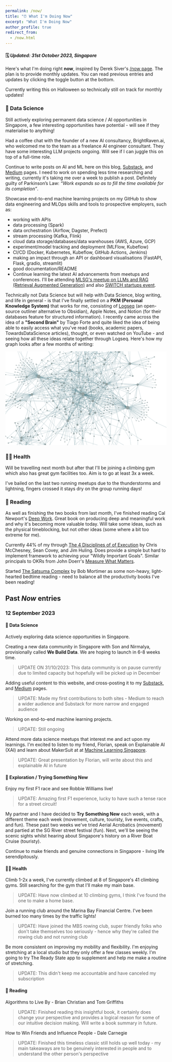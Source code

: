 ```yaml
---
permalink: /now/
title: "⏰ What I'm Doing Now"
excerpt: "What I'm Doing Now"
author_profile: true
redirect_from: 
  - /now.html
---
```


#### 🗓️ *Updated: 31st October 2023, Singapore*

Here's what I'm doing right **now**, inspired by Derek Siver's [/now page](https://nownownow.com/about). The plan is to provide monthly updates. You can read previous entries and updates by clicking the toggle button at the bottom.

Currently writing this on Halloween so technically still on track for monthly updates!

### 🧠 Data Science

Still actively exploring permanent data science / AI opportunities in Singapore, a few interesting opportunities have potential - will see if they materialise to anything!

Had a coffee chat with the founder of a new AI consultancy, BrightRaven.ai, who welcomed me to the team as a freelance AI engineer consultant. They have some interesting LLM projects ongoing. Will see if I can juggle this on top of a full-time role.

Continue to write posts on AI and ML here on this blog, [Substack](https://vincelam.substack.com/), and [Medium](https://medium.com/@vince-lam) pages. I need to work on spending less time researching and writing, currently it's taking me over a week to publish a post. Definitely guilty of Parkinson’s Law: *“Work expands so as to fill the time available for its completion”*.

Showcase end-to-end machine learning projects on my GitHub to show data engineering and MLOps skills and tools to prospective employers, such as:

* working with APIs
* data processing (Spark)
* data orchestration (Airflow, Dagster, Prefect)
* stream processing (Kafka, Flink)
* cloud data storage/databases/data warehouses (AWS, Azure, GCP)
* experiment/model tracking and deployment (MLFlow, Kubeflow)
* CI/CD (Docker, Kubernetes, Kubeflow, GitHub Actions, Jenkins)
* making an impact through an API or dashboard visualisations (FastAPI, Flask, gradio, streamlit)
* good documentation/README
* Continue learning the latest AI advancements from meetups and conferences. I'll be attending [MLSG's meetup on LLMs and RAG (Retrieval Augmented Generation)](https://www.meetup.com/machine-learning-singapore/events/296955937) and also [SWITCH startups event](https://2023.switchsg.org/).

Technically not Data Science but will help with Data Science, blog writing, and life in general - is that I've finally settled on a **PKM (Personal Knowledge System)** that works for me, consisting of [Logseq](https://logseq.com/) (an open-source outliner alternative to Obsidian), Apple Notes, and Notion (for their databases feature for structured information). I recently came across the idea of a **"Second Brain"** by Tiago Forte and quite liked the idea of being able to easily access what you've read (books, academic papers, TowardsDataScience articles), thought, or even watched on YouTube - and seeing how all these ideas relate together through Logseq. Here's how my graph looks after a few months of writing:

![Logseq graph connection](/images/blog/2023-10-logseq-graph.png)

### 🏃‍♂️ Health

Will be travelling next month but after that I'll be joining a climbing gym which also has great gym facilities too. Aim is to go at least 3x a week.

I've bailed on the last two running meetups due to the thunderstorms and lightning, fingers crossed it stays dry on the group running days!

### 📖 Reading

As well as finishing the two books from last month, I've finished reading Cal Newport's [Deep Work](https://www.goodreads.com/book/show/25744928-deep-work). Great book on producing deep and meaningful work and why it's becoming more valuable today. Will take some ideas, such as the physical timeblocking, but not other ideas (some where a bit too extreme for me).

Currently 44% of my through [The 4 Disciplines of of Execution](https://www.goodreads.com/book/show/13260184-the-4-disciplines-of-execution) by Chris McChesney, Sean Covey, and Jim Huling. Does provide a simple but hard to implement framework to achieving your "Wildly Important Goals". Similar principals to OKRs from John Doerr's [Measure What Matters](https://www.goodreads.com/en/book/show/39286958).

Started [The Satsuma Complex](https://www.goodreads.com/en/book/show/61401116) by Bob Mortimer as some non-heavy, light-hearted bedtime reading - need to balance all the productivity books I've been reading!

## Past *Now* entries

### 12 September 2023

#### 🧠 Data Science

Actively exploring data science opportunities in Singapore.  

Creating a new data community in Singapore with Son and Nirmalya, provisionally called **We Build Data**. We are hoping to launch in 6-8 weeks time.

>UPDATE ON 31/10/2023: This data community is on pause currently due to limited capacity but hopefully will be picked up in December

Adding useful content to this website, and cross-posting it to my [Substack](https://vincelam.substack.com/), and [Medium](https://medium.com/@vince-lam) pages.

>UPDATE: Made my first contributions to both sites - Medium to reach a wider audience and Substack for more narrow and engaged audience

Working on end-to-end machine learning projects.

>UPDATE: Still ongoing

Attend more data science meetups that interest me and act upon my learnings. I'm excited to listen to my friend, Florian, speak on Explainable AI (XAI)  and learn about MakerSuit at at [Machine Learning Singapore](https://www.meetup.com/machine-learning-singapore/events/295882713/).

>UPDATE: Great presentation by Florian, will write about this and explainable AI in future

#### 👶 Exploration / Trying Something New

Enjoy my first F1 race and see Robbie Williams live!

>UPDATE: Amazing first F1 experience, lucky to have such a tense race for a street circuit!

My partner and I have decided to **Try Something New** each week, with a different theme each week (movement, culture, touristy, live events, crafts, and fun). These past two weeks we've tried Aerial Acrobatics (movement) and partied at the SG River street festival (fun). Next, we'll be seeing the scenic sights whilst hearing about Singapore's history on a River Boat Cruise (touristy).

Continue to make friends and genuine connections in Singapore - living life serendipitously.

#### 🏃‍♂️ Health

Climb 1-2x a week, I've currently climbed at 8 of Singapore's 41 climbing gyms. Still searching for the gym that I'll make my main base.

>UPDATE: Have now climbed at 10 climbing gyms, I think I've found the one to make a home base.

Join a running club around the Marina Bay Financial Centre. I've been burned too many times by the traffic lights!

>UPDATE: Have joined the MBS rowing club, super friendly folks who don't take themselves too seriously - hence why they're called the rowing club and not running club

Be more consistent on improving my mobility and flexibility. I'm enjoying stretching at a local studio but they only offer a few classes weekly. I'm going to try The Ready State app to supplement and help me make a routine of stretching.

>UPDATE: This didn't keep me accountable and have canceled my subscription

#### 📖 Reading

Algorithms to Live By - Brian Christian and Tom Griffiths
>UPDATE: Finished reading this insightful book, it certainly does change your perspective and provides a logical reason for some of our intuitive decision making. Will write a book summary in future.

How to Win Friends and Influence People - Dale Carnegie

>UPDATE: Finished this timeless classic still holds up well today - my main takeaways are to be genuinely interested in people and to understand the other person's perspective
